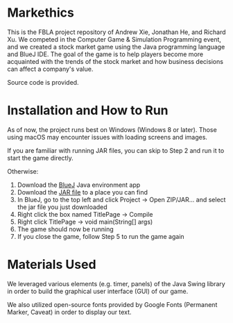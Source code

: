 # Markethics
This is the FBLA project repository of Andrew Xie, Jonathan He, and Richard Xu. We competed in the Computer Game & Simulation Programming event, and we created a stock market game using the Java programming language and BlueJ IDE. The goal of the game is to help players become more acquainted with the trends of the stock market and how business decisions can affect a company's value.

Source code is provided. 

# Installation and How to Run 
As of now, the project runs best on Windows (Windows 8 or later). Those using macOS may encounter issues with loading screens and images. 

If you are familiar with running JAR files, you can skip to Step 2 and run it to start the game directly.

Otherwise:
1. Download the [BlueJ](https://www.bluej.org/) Java environment app
2. Download the [JAR file](https://github.com/4dalols/Markethics/raw/refs/heads/main/Markethics%20JAR.jar) to a place you can find
3. In BlueJ, go to the top left and click Project -> Open ZIP/JAR... and select the jar file you just downloaded
4. Right click the box named TitlePage -> Compile
5. Right click TitlePage -> void main(String[] args)
6. The game should now be running
7. If you close the game, follow Step 5 to run the game again

# Materials Used
We leveraged various elements (e.g. timer, panels) of the Java Swing library in order to build the graphical user interface (GUI) of our game.

We also utilized open-source fonts provided by Google Fonts (Permanent Marker, Caveat) in order to display our text.

